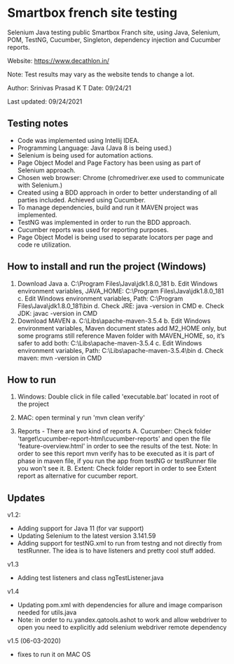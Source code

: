 Smartbox french site testing
=====================

Selenium Java testing public Smartbox Franch site, using Java, Selenium, POM, TestNG, Cucumber,
Singleton, dependency injection and Cucumber reports.

Website: https://www.decathlon.in/

Note: Test results may vary as the website tends to change a lot.

Author: Srinivas Prasad K T
Date: 09/24/21

Last updated: 09/24/2021

Testing notes
------------
* Code was implemented using Intellij IDEA.
* Programming Language: Java (Java 8 is being used.)
* Selenium is being used for automation actions.
* Page Object Model and Page Factory has been using as part of Selenium approach.
* Chosen web browser: Chrome (chromedriver.exe used to communicate with Selenium.)
* Created using a BDD approach in order to better understanding of all parties included. Achieved using Cucumber.
* To manage dependencies, build and run it MAVEN project was implemented.
* TestNG was implemented in order to run the BDD approach.
* Cucumber reports was used for reporting purposes.
* Page Object Model is being used to separate locators per page and code re utilization.



How to install and run the project (Windows)
-------------------------------------------
1. Download Java
    a. C:\Program Files\Java\jdk1.8.0_181
    b. Edit Windows environment variables, JAVA_HOME: C:\Program Files\Java\jdk1.8.0_181
    c. Edit Windows environment variables, Path: C:\Program Files\Java\jdk1.8.0_181\bin
    d. Check JRE: java -version in CMD
    e. Check JDK: javac -version in CMD
2. Download MAVEN
    a. C:\Libs\apache-maven-3.5.4
    b. Edit Windows environment variables, Maven document states add M2_HOME only, but some programs still reference Maven folder with
       MAVEN_HOME, so, it’s safer to add both: C:\Libs\apache-maven-3.5.4
    c. Edit Windows environment variables, Path: C:\Libs\apache-maven-3.5.4\bin
    d. Check maven: mvn -version in CMD
    
How to run
----------
1. Windows: Double click in file called 'executable.bat' located in root of the project

2. MAC: open terminal y run 'mvn clean verify'

3. Reports - There are two kind of reports
    A. Cucumber: Check folder 'target\cucumber-report-html\cucumber-reports' and open
        the file 'feature-overview.html' in order to see the results of the test. Note: In order to see
        this report mvn verify has to be executed as it is part of phase in maven file, if you run the
        app from testNG or testRunner file you won't see it.
    B. Extent: Check folder report in order to see Extent report as alternative for cucumber report.

Updates
-------
v1.2:
- Adding support for Java 11 (for var support)
- Updating Selenium to the latest version 3.141.59
- Adding support for testNG.xml to run from testng and not directly from testRunner. The idea is to have listeners
  and pretty cool stuff added.

v1.3
- Adding test listeners and class ngTestListener.java

v1.4
- Updating pom.xml with dependencies for allure and image comparison needed for utils.java
- Note: in order to ru.yandex.qatools.ashot to work and allow webdriver to open you need to
  explicitly add selenium webdriver remote dependency
  
v1.5 (06-03-2020)
- fixes to run it on MAC OS

